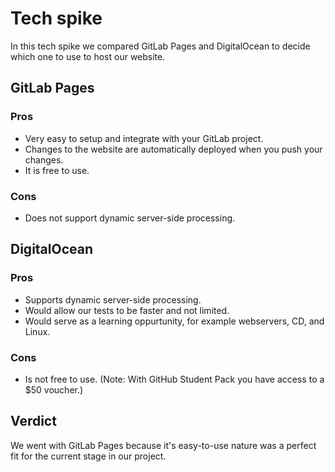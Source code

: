 # Tech spike

In this tech spike we compared GitLab Pages and DigitalOcean 
to decide which one to use to host our website.

## GitLab Pages 

### Pros
+ Very easy to setup and integrate with your GitLab project. 
+ Changes to the website are automatically deployed when you push your changes. 
+ It is free to use. 

### Cons
+ Does not support dynamic server-side processing.


## DigitalOcean

### Pros
+ Supports dynamic server-side processing. 
+ Would allow our tests to be faster and not limited. 
+ Would serve as a learning oppurtunity, for example webservers, CD, and Linux. 

### Cons
+ Is not free to use. (Note: With GitHub Student Pack you have access to a $50 voucher.)



## Verdict
We went with GitLab Pages because it's easy-to-use nature was a perfect fit for the current stage in our project. 